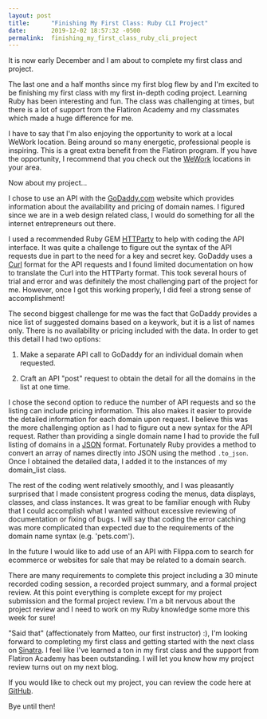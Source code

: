 ```yaml
---
layout: post
title:      "Finishing My First Class: Ruby CLI Project"
date:       2019-12-02 18:57:32 -0500
permalink:  finishing_my_first_class_ruby_cli_project
---
```



It is now early December and I am about to complete my first class and project.

The last one and a half months since my first blog flew by and I'm excited to be finishing my first class with my first in-depth coding project.  Learning Ruby has been interesting and fun.  The class was challenging at times, but there is a lot of support from the Flatiron Academy and my classmates which made a huge difference for me.

I have to say that I'm also enjoying the opportunity to work at a local WeWork location.  Being around so many energetic, professional people is inspiring.  This is a great extra benefit from the Flatiron program.  If you have the opportunity, I recommend that you check out the [WeWork](http://wework.com) locations in your area.

Now about my project...

I chose to use an API with the [GoDaddy.com](http://godaddy.com) website which provides information about the availability and pricing of domain names.  I figured since we are in a web design related class, I would do something for all the internet entrepreneurs out there.

I used a recommended Ruby GEM [HTTParty](https://rubygems.org/gems/httparty/versions/0.13.7) to help with coding the API interface.   It was quite a challenge to figure out the syntax of the API requests due in part to the need for a key and secret key.  GoDaddy uses a [Curl](https://idratherbewriting.com/learnapidoc/docapis_understand_curl.html) format for the API requests and I found limited documentation on how to translate the Curl into the HTTParty format.  This took several hours of trial and error and was definitely the most challenging part of the project for me.  However, once I got this working properly, I did feel a strong sense of accomplishment!

The second biggest challenge for me was the fact that GoDaddy provides a nice list of suggested domains based on a keywork, but it is a list of names only.  There is no availability or pricing included with the data.  In order to get this detail I had two options: 

1. Make a separate API call to GoDaddy for an individual domain when requested.

2. Craft an API "post" request to obtain the detail for all the domains in the list at one time.

I chose the second option to reduce the number of API requests and so the listing can include pricing information.  This also makes it easier to provide the detailed information for each domain upon request.  I believe this was the more challenging option as I had to figure out a new syntax for the API request.  Rather than providing a single domain name I had to provide the full listing of domains in a [JSON](https://www.w3schools.com/whatis/whatis_json.asp) format.  Fortunately Ruby provides a method to convert an array of names directly into JSON using the method `.to_json`.   Once I obtained the detailed data, I added it to the instances of my domain_list class.

The rest of the coding went relatively smoothly, and I was pleasantly surprised that I made consistent progress coding the menus, data displays, classes, and class instances.  It was great to be familiar enough with Ruby that I could accomplish what I wanted without excessive reviewing of documentation or fixing of bugs.  I will say that coding the error catching was more complicated than expected due to the requirements of the domain name syntax (e.g. 'pets.com').

In the future I would like to add use of an API with Flippa.com to search for ecommerce or websites for sale that may be related to a domain search.

There are many requirements to complete this project including a 30 minute recorded coding session, a recorded project summary, and a formal project review.  At this point everything is complete except for my project submission and the formal project review.  I'm a bit nervous about the project review and I need to work on my Ruby knowledge some more this week for sure!

"Said that" (affectionately from Matteo, our first instructor) :), I'm looking forward to completing my first class and getting started with the next class on [Sinatra](http://sinatrarb.com/).  I feel like I've learned a ton in my first class and the support from Flatiron Academy has been outstanding.  I will let you know how my project review turns out on my next blog.

If you would like to check out my project, you can review the code here at [GitHub](https://github.com/ACAPP-dev/domain_project.git).

Bye until then!
